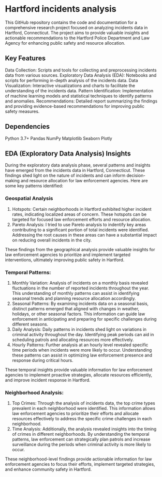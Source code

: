 # Hartford incidents analysis
This GitHub repository contains the code and documentation for a comprehensive research project focused on analyzing incidents data in Hartford, Connecticut. The project aims to provide valuable insights and actionable recommendations to the Hartford Police Department and Law Agency for enhancing public safety and resource allocation.

## Key Features
Data Collection: Scripts and tools for collecting and preprocessing incidents data from various sources.
Exploratory Data Analysis (EDA): Notebooks and scripts for performing in-depth analysis of the incidents data.
Data Visualization: Interactive visualizations and charts to facilitate the understanding of the incidents data.
Pattern Identification: Implementation of machine learning models and statistical techniques to identify patterns and anomalies.
Recommendations: Detailed report summarizing the findings and providing evidence-based recommendations for improving public safety measures.

## Dependencies
Python 3.7+
Pandas
NumPy
Matplotlib
Seaborn
Plotly

## EDA (Exploratory Data Analysis) Insights
During the exploratory data analysis phase, several patterns and insights have emerged from the incidents data in Hartford, Connecticut. These findings shed light on the nature of incidents and can inform decision-making and resource allocation for law enforcement agencies. Here are some key patterns identified:


### Geospatial Analysis
1. Hotspots: Certain neighborhoods in Hartford exhibited higher incident rates, indicating localized areas of concern. These hotspots can be targeted for focused law enforcement efforts and resource allocation.
2. Pareto Analysis: I tried to use Pareto analysis to indentify key areas contributing to a significant portion of total incidents were identified. Addressing the root causes in these areas can have a substantial impact on reducing overall incidents in the city.

These findings from the geographical analysis provide valuable insights for law enforcement agencies to prioritize and implement targeted interventions, ultimately improving public safety in Hartford.

### Temporal Patterns:

1. Monthly Variation: Analysis of incidents on a monthly basis revealed fluctuations in the number of reported incidents throughout the year. This understanding of monthly patterns can assist in identifying seasonal trends and planning resource allocation accordingly.
2. Seasonal Patterns: By examining incidents data on a seasonal basis, distinct patterns emerged that aligned with changes in weather, holidays, or other seasonal factors. This information can guide law enforcement in anticipating and preparing for specific challenges during different seasons.
3. Daily Analysis: Daily patterns in incidents shed light on variations in criminal activity throughout the day. Identifying peak periods can aid in scheduling patrols and allocating resources more effectively.
4. Hourly Patterns: Further analysis at an hourly level revealed specific time periods when incidents were more likely to occur. Understanding these patterns can assist in optimizing law enforcement presence and response during critical hours.

These temporal insights provide valuable information for law enforcement agencies to implement proactive strategies, allocate resources efficiently, and improve incident response in Hartford.

### Neighborhood Analysis:

1. Top Crimes: Through the analysis of incidents data, the top crime types prevalent in each neighborhood were identified. This information allows law enforcement agencies to prioritize their efforts and allocate resources effectively to address the specific crime challenges in each neighborhood.
2. Time Analysis: Additionally, the analysis revealed insights into the timing of crimes in different neighborhoods. By understanding the temporal patterns, law enforcement can strategically plan patrols and increase surveillance during the periods when criminal activity is more likely to occur.

These neighborhood-level findings provide actionable information for law enforcement agencies to focus their efforts, implement targeted strategies, and enhance community safety in Hartford.
